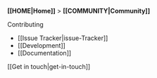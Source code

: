 **[[HOME|Home]]** > **[[COMMUNITY|Community]]**

Contributing
- [[Issue Tracker|issue-Tracker]]
- [[Development]]
- [[Documentation]]

[[Get in touch|get-in-touch]]
